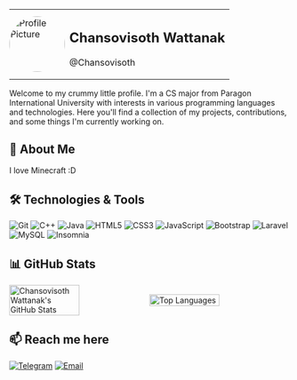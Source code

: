 <table>
  <tr>
    <td style="padding: 0;">
      <img src="https://i.ibb.co/HYQc1WR/6dfe69f5191e99e02bac0b5c4c20ae6098797521-s2-n2-y1.jpg" alt="Profile Picture" style="border-radius: 50%; width: 100px; height: 100px; margin: 0;">
    </td>
    <td>
      <h2>Chansovisoth Wattanak</h2>
      <p>@Chansovisoth</p>
    </td>
  </tr>
</table>

Welcome to my crummy little profile. I'm a CS major from Paragon International University with interests in various programming languages and technologies. Here you'll find a collection of my projects, contributions, and some things I'm currently working on.

## 🚀 About Me
I love Minecraft :D

## 🛠️ Technologies & Tools
![Git](https://img.shields.io/badge/-Git-F05032?logo=git&logoColor=white&style=flat)
![C++](https://img.shields.io/badge/-C++-00599C?logo=c%2B%2B&logoColor=white&style=flat)
![Java](https://img.shields.io/badge/-Java-007396?logo=java&logoColor=white&style=flat)
![HTML5](https://img.shields.io/badge/-HTML5-E34F26?logo=html5&logoColor=white&style=flat)
![CSS3](https://img.shields.io/badge/-CSS3-1572B6?logo=css3&logoColor=white&style=flat)
![JavaScript](https://img.shields.io/badge/-JavaScript-F7DF1E?logo=javascript&logoColor=black&style=flat)
![Bootstrap](https://img.shields.io/badge/-Bootstrap-7952B3?logo=bootstrap&logoColor=white&style=flat)
![Laravel](https://img.shields.io/badge/-Laravel-FF2D20?logo=laravel&logoColor=white&style=flat)
![MySQL](https://img.shields.io/badge/-MySQL-4479A1?logo=mysql&logoColor=white&style=flat)
![Insomnia](https://img.shields.io/badge/-Insomnia-4000BF?logo=insomnia&logoColor=white&style=flat)

## 📊 GitHub Stats
<div style="display: flex; justify-content: center; align-items: center; width: 100%;">
  <img src="https://github-readme-stats.vercel.app/api?username=Chansovisoth&show_icons=true&theme=radical" alt="Chansovisoth Wattanak's GitHub Stats" style="width: 50%; height: auto;">
  <img src="https://github-readme-stats.vercel.app/api/top-langs/?username=Chansovisoth&layout=compact&theme=radical" alt="Top Languages" style="width: 50%; height: auto;">
</div>

## 📫 Reach me here
[![Telegram](https://img.shields.io/badge/-Telegram-2CA5E0?logo=telegram&logoColor=white&style=flat)](https://t.me/chansovisoth)
[![Email](https://img.shields.io/badge/-Email-D14836?logo=gmail&logoColor=white&style=flat)](mailto:cwattanak@paragoniu.edu.kh)
